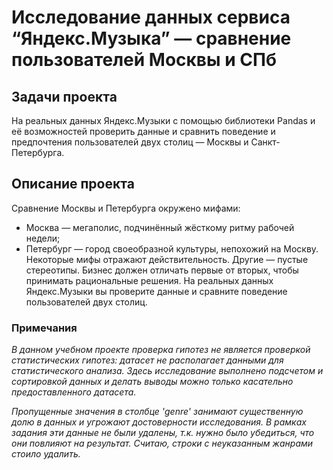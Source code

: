 # Исследование данных сервиса “Яндекс.Музыка” — сравнение пользователей Москвы и СПб
## Задачи проекта
На реальных данных Яндекс.Музыки c помощью библиотеки Pandas и её возможностей проверить данные и сравнить поведение и предпочтения пользователей двух столиц — Москвы и Санкт-Петербурга.

## Описание проекта
Сравнение Москвы и Петербурга окружено мифами:
- Москва — мегаполис, подчинённый жёсткому ритму рабочей недели;
- Петербург — город своеобразной культуры, непохожий на Москву.
Некоторые мифы отражают действительность. Другие — пустые стереотипы. Бизнес должен отличать первые от вторых, чтобы принимать рациональные решения. На реальных данных Яндекс.Музыки вы проверите данные и сравните поведение пользователей двух столиц.

### Примечания
*В данном учебном проекте проверка гипотез не является проверкой статистических гипотез: датасет не располагает данными для статистического анализа. Здесь исследование выполнено подсчетом и сортировкой данных и делать выводы можно только касательно предоставленного датасета.*

*Пропущенные значения в столбце 'genre' занимают существенную долю в данных и угрожают достоверности исследования. В рамках задания эти данные не были удалены, т.к. нужно было убедиться, что они повлияют на результат. Считаю, строки с неуказанным жанрами стоило удалить.*
